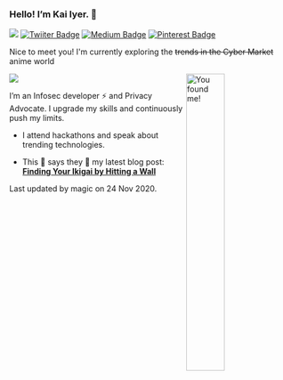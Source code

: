 ### Hello! I’m Kai Iyer. 👋

 ![](https://visitor-badge.laobi.icu/badge?page_id=kaiiyer.visitor-badge)	[![Twiiter Badge](https://img.shields.io/badge/@kaiiyer-blueviolet?style=flat-square&labelColor=1ca0f1&logo=twitter&logoColor=white&link=https://twitter.com/kaiiyer)](https://twitter.com/kaiiyer)	[![Medium Badge](https://img.shields.io/badge/@kaiiyer-black?style=flat-square&labelColor=00000&logo=medium&logoColor=white&link=https://medium.com/@kaiiyer)](https://medium.com/@kaiiyer)	[![Pinterest Badge](https://img.shields.io/badge/@kai_iyer-darkred?style=flat-square&labelColor=red&logo=Pinterest&logoColor=white&link=https://www.pinterest.com/kai_iyer/)](https://www.pinterest.com/kai_iyer/) 

Nice to meet you! I'm currently exploring the ~~trends in the Cyber Market~~ anime world


 ![](https://github-readme-stats.vercel.app/api?username=kaiiyer&count_private=true&theme=dark&show_icons=true) <img src='https://media.giphy.com/media/dlMIwDQAxXn1K/giphy.gif' alt='You found me!' width='37%' align='right'/> 

 I’m an Infosec developer :zap: and Privacy Advocate. I upgrade my skills and continuously push my limits.

 - I attend hackathons and speak about trending technologies.

 - This 🐷 says they 🎉 my latest blog post: **[Finding Your Ikigai by Hitting a Wall](https://blog.kaiiyer.ninja/Finding-your-Ikigai-by-hitting-a-wall.html)**

Last updated by magic on 24 Nov 2020.

